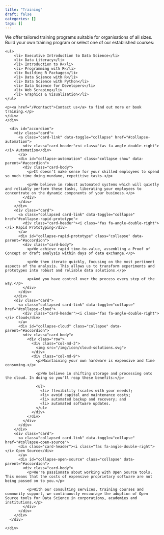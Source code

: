 ```yaml
---
title: "Training"
draft: false
categories: []
tags: []
---
```


<div class="container mh-100">
	<div class="row">
  		<div class="col-md-9">
	<p>We offer tailored training programs suitable for organisations of all sizes. Build your own training program or select one of our established courses:</p>

	<ul>
		<li> Executive Introduction to Data Science</li>
		<li> Data Literacy</li>
		<li> Introduction to R</li>
		<li> Programming with R</li>
		<li> Building R Packages</li>
		<li> Data Science with R</li>
		<li> Data Science with Python</li>
		<li> Data Science for Developers</li>
		<li> Web Scraping</li>
		<li> Graphics & Visualisation</li>
	</ul>

	<p><a href="/#contact">Contact us</a> to find out more or book training.</p>
	</div>
	</div>
</div>

<section class="section">
<div class="container">
<div class="row">
  <div class="col-md-9">
    <div class="content mt-100">

      <div id="accordion">
        <div class="card">
          <a class="card-link" data-toggle="collapse" href="#collapse-automation">
            <div class="card-header"><i class="fas fa-angle-double-right"></i> Automation</div>
          </a>
          <div id="collapse-automation" class="collapse show" data-parent="#accordion">
            <div class="card-body">
              <p>It doesn't make sense for your skilled employees to spend so much time doing mundane, repetitive tasks.</p>

              <p>We believe in robust automated systems which will quietly and reliably perform these tasks, liberating your employees to concentrate on the dynamic components of your business.</p>
            </div>
          </div>
        </div>
        <div class="card">
          <a class="collapsed card-link" data-toggle="collapse" href="#collapse-rapid-prototype">
            <div class="card-header"><i class="fas fa-angle-double-right"></i> Rapid Prototyping</div>
          </a>
          <div id="collapse-rapid-prototype" class="collapse" data-parent="#accordion">
            <div class="card-body">
              <p>We achieve rapid time-to-value, assembling a Proof of Concept or draft analysis within days of data exchange.</p>

              <p>We then iterate quickly, focusing on the most pertinent aspects of the analysis. This allows us to transform experiments and prototypes into robust and reliable data solutions.</p>

              <p>And you have control over the process every step of the way.</p>
            </div>
          </div>
        </div>
        <div class="card">
          <a class="collapsed card-link" data-toggle="collapse" href="#collapse-cloud">
            <div class="card-header"><i class="fas fa-angle-double-right"></i> Cloud</div>
          </a>
          <div id="collapse-cloud" class="collapse" data-parent="#accordion">
            <div class="card-body">
              <div class="row">
                <div class="col-md-3">
                  <img src="/img/icon/cloud-solutions.svg">
                </div>
                <div class="col-md-9">
                  <p>Maintaining your own hardware is expensive and time consuming.</p>

                  <p>We believe in shifting storage and processing onto the cloud. In doing so you'll reap these benefits:</p>

                  <ul>
                    <li> flexibility (scales with your needs);
                    <li> avoid capital and maintenance costs;
                    <li> automated backup and recovery; and
                    <li> automated software updates.
                  </ul>
                </div>
              </div>
            </div>
          </div>
        </div>
        <div class="card">
          <a class="collapsed card-link" data-toggle="collapse" href="#collapse-open-source">
          <div class="card-header"><i class="fas fa-angle-double-right"></i> Open Source</div>
          </a>
          <div id="collapse-open-source" class="collapse" data-parent="#accordion">
            <div class="card-body">
              <p>We're passionate about working with Open Source tools. This means that the costs of expensive proprietary software are not being passed on to you.</p>

              <p>With our consulting services, training courses and community support, we continuously encourage the adoption of Open Source tools for Data Science in corporations, academies and institutions.</p>
            </div>
          </div>
        </div>
      </div>
      
    </div>
  </div>
</div>
</div>


</section>